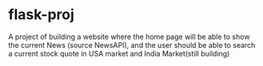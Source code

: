 # flask-proj

A project of building a website where the home page will be able to show the 
current News (source NewsAPI), and the user should be able to search a current stock quote in USA market and India Market(still building)


